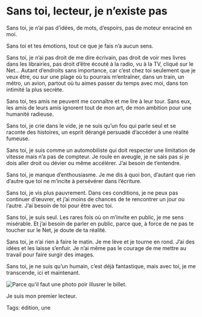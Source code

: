 # Sans toi, lecteur, je n’existe pas

Sans toi, je n’ai pas d’idées, de mots, d’espoirs, pas de moteur enraciné en moi.

Sans toi et tes émotions, tout ce que je fais n’a aucun sens.

Sans toi, je n’ai pas droit de me dire écrivain, pas droit de voir mes livres dans les librairies, pas droit d’être écouté à la radio, vu à la TV, cliqué sur le Net… Autant d’endroits sans importance, car c’est chez toi seulement que je veux être, ou sur une plage où tu pourrais m’entraîner, dans un train, un métro, un avion, partout où tu aimes passer du temps avec moi, dans ton intimité la plus secrète.

Sans toi, tes amis ne peuvent me connaître et me lire à leur tour. Sans eux, les amis de leurs amis ignorent tout de mon art, de mon ambition pour une humanité radieuse.

Sans toi, je crie dans le vide, je ne suis qu’un fou qui parle seul et se raconte des histoires, un esprit dérangé persuadé d’accéder à une réalité fumeuse.

Sans toi, je suis comme un automobiliste qui doit respecter une limitation de vitesse mais n’a pas de compteur. Je roule en aveugle, je ne sais pas si je dois aller droit ou dévier ou même accélérer. J’ai besoin de t’entendre.

Sans toi, je manque d’enthousiasme. Je me dis à quoi bon, d’autant que rien d’autre que toi ne m’incite à persévérer dans l’écriture.

Sans toi, je vis plus pauvrement. Dans ces conditions, je ne peux pas continuer d’œuvrer, et j’ai moins de chances de te rencontrer un jour ou l’autre. J’ai besoin de toi pour être avec toi.

Sans toi, je suis seul. Les rares fois où on m’invite en public, je me sens misérable. Et j’ai besoin de parler en public, parce que, à force de ne pas te toucher sur le Net, je doute de ta réalité.

Sans toi, je n’ai rien à faire le matin. Je me lève et je tourne en rond. J’ai des idées et les laisse s’enfuir. Je n’ai même pas le courage de me mettre au travail pour faire surgir des images.

Sans toi, je ne suis qu’un humain, c’est déjà fantastique, mais avec toi, je me transcende, ici et maintenant.

![Parce qu'il faut une photo poir illusrer le billet.](https://tcrouzet.com/images_tc/2014/09/auteur.jpg)

Je suis mon premier lecteur.



Tags: édition, une